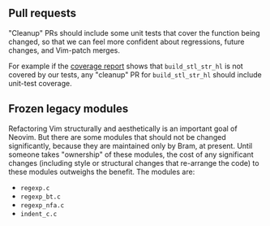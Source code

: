 ## Pull requests

"Cleanup" PRs should include some unit tests that cover the function being changed, so that we can feel more confident about regressions, future changes, and Vim-patch merges.

For example if the [coverage report](https://codecov.io/gh/neovim/neovim/src/master/src/nvim/buffer.c) shows that `build_stl_str_hl` is not covered by our tests, any "cleanup" PR for `build_stl_str_hl` should include unit-test coverage.

## Frozen legacy modules

Refactoring Vim structurally and aesthetically is an important goal of Neovim. But there are some modules that should not be changed significantly, because they are maintained only by Bram, at present. Until someone takes "ownership" of these modules, the cost of any significant changes (including style or structural changes that re-arrange the code) to these modules outweighs the benefit. The modules are:

- `regexp.c`
- `regexp_bt.c` 
- `regexp_nfa.c`
- `indent_c.c`

